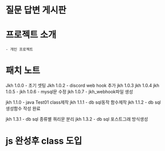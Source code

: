 # 질문 답변 게시판
# 프로젝트 소개
    - 개인 프로젝트
# 패치 노트
Jkh 1.0.0 - 초기 셋팅
Jkh 1.0.2 - discord web hook 추가
jkh 1.0.3
jkh 1.0.4
jkh 1.0.5 - 
jkh 1.0.6 - mysql문 수정
jkh 1.0.7 - jkh_webhook파일 생성 


jkh 1.1.0 - java Test01 class제작
jkh 1.1.1 - db sql동작 함수제작
jkh 1.1.2 - db sql 생성함수 작성 완료

jkh 1.3.1 - db sql 종류별 쿼리문 분리
jkh 1.3.2 - db sql 포스트그래 방식생성



# js 완성후 class 도입
